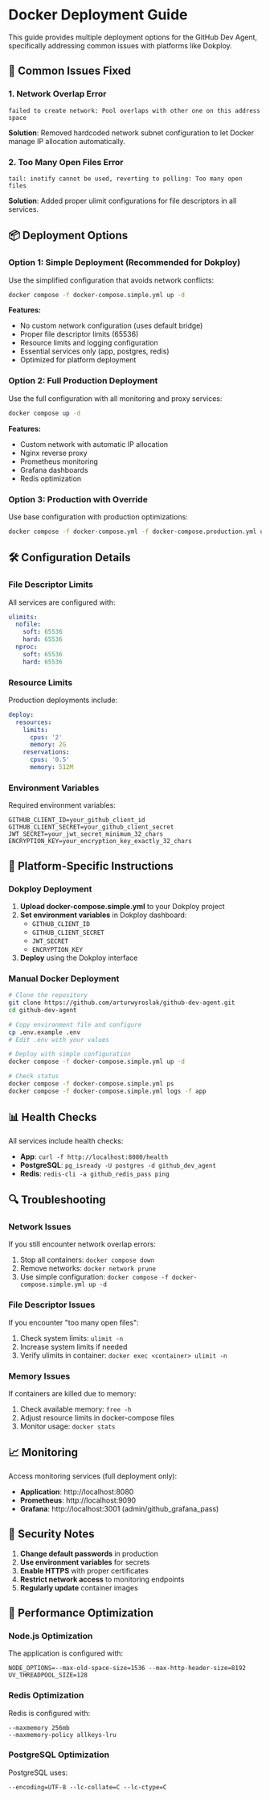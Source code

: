 # Docker Deployment Guide

This guide provides multiple deployment options for the GitHub Dev Agent, specifically addressing common issues with platforms like Dokploy.

## 🚨 Common Issues Fixed

### 1. Network Overlap Error
```
failed to create network: Pool overlaps with other one on this address space
```
**Solution**: Removed hardcoded network subnet configuration to let Docker manage IP allocation automatically.

### 2. Too Many Open Files Error
```
tail: inotify cannot be used, reverting to polling: Too many open files
```
**Solution**: Added proper ulimit configurations for file descriptors in all services.

## 📦 Deployment Options

### Option 1: Simple Deployment (Recommended for Dokploy)

Use the simplified configuration that avoids network conflicts:

```bash
docker compose -f docker-compose.simple.yml up -d
```

**Features:**
- No custom network configuration (uses default bridge)
- Proper file descriptor limits (65536)
- Resource limits and logging configuration
- Essential services only (app, postgres, redis)
- Optimized for platform deployment

### Option 2: Full Production Deployment

Use the full configuration with all monitoring and proxy services:

```bash
docker compose up -d
```

**Features:**
- Custom network with automatic IP allocation
- Nginx reverse proxy
- Prometheus monitoring
- Grafana dashboards
- Redis optimization

### Option 3: Production with Override

Use base configuration with production optimizations:

```bash
docker compose -f docker-compose.yml -f docker-compose.production.yml up -d
```

## 🛠️ Configuration Details

### File Descriptor Limits
All services are configured with:
```yaml
ulimits:
  nofile:
    soft: 65536
    hard: 65536
  nproc:
    soft: 65536
    hard: 65536
```

### Resource Limits
Production deployments include:
```yaml
deploy:
  resources:
    limits:
      cpus: '2'
      memory: 2G
    reservations:
      cpus: '0.5'
      memory: 512M
```

### Environment Variables

Required environment variables:
```env
GITHUB_CLIENT_ID=your_github_client_id
GITHUB_CLIENT_SECRET=your_github_client_secret
JWT_SECRET=your_jwt_secret_minimum_32_chars
ENCRYPTION_KEY=your_encryption_key_exactly_32_chars
```

## 🔧 Platform-Specific Instructions

### Dokploy Deployment

1. **Upload docker-compose.simple.yml** to your Dokploy project
2. **Set environment variables** in Dokploy dashboard:
   - `GITHUB_CLIENT_ID`
   - `GITHUB_CLIENT_SECRET`
   - `JWT_SECRET`
   - `ENCRYPTION_KEY`
3. **Deploy** using the Dokploy interface

### Manual Docker Deployment

```bash
# Clone the repository
git clone https://github.com/arturwyroslak/github-dev-agent.git
cd github-dev-agent

# Copy environment file and configure
cp .env.example .env
# Edit .env with your values

# Deploy with simple configuration
docker compose -f docker-compose.simple.yml up -d

# Check status
docker compose -f docker-compose.simple.yml ps
docker compose -f docker-compose.simple.yml logs -f app
```

## 📊 Health Checks

All services include health checks:

- **App**: `curl -f http://localhost:8080/health`
- **PostgreSQL**: `pg_isready -U postgres -d github_dev_agent`
- **Redis**: `redis-cli -a github_redis_pass ping`

## 🔍 Troubleshooting

### Network Issues
If you still encounter network overlap errors:
1. Stop all containers: `docker compose down`
2. Remove networks: `docker network prune`
3. Use simple configuration: `docker compose -f docker-compose.simple.yml up -d`

### File Descriptor Issues
If you encounter "too many open files":
1. Check system limits: `ulimit -n`
2. Increase system limits if needed
3. Verify ulimits in container: `docker exec <container> ulimit -n`

### Memory Issues
If containers are killed due to memory:
1. Check available memory: `free -h`
2. Adjust resource limits in docker-compose files
3. Monitor usage: `docker stats`

## 📈 Monitoring

Access monitoring services (full deployment only):
- **Application**: http://localhost:8080
- **Prometheus**: http://localhost:9090
- **Grafana**: http://localhost:3001 (admin/github_grafana_pass)

## 🔐 Security Notes

1. **Change default passwords** in production
2. **Use environment variables** for secrets
3. **Enable HTTPS** with proper certificates
4. **Restrict network access** to monitoring endpoints
5. **Regularly update** container images

## 🚀 Performance Optimization

### Node.js Optimization
The application is configured with:
```env
NODE_OPTIONS=--max-old-space-size=1536 --max-http-header-size=8192
UV_THREADPOOL_SIZE=128
```

### Redis Optimization
Redis is configured with:
```
--maxmemory 256mb
--maxmemory-policy allkeys-lru
```

### PostgreSQL Optimization
PostgreSQL uses:
```
--encoding=UTF-8 --lc-collate=C --lc-ctype=C
```
